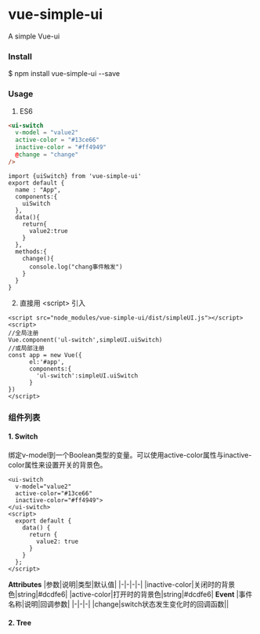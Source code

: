 # vue-simple-ui

A simple Vue-ui

### Install
$ npm install vue-simple-ui --save

### Usage
1. ES6
```HTML
<ui-switch 
  v-model = "value2"
  active-color = "#13ce66"
  inactive-color = "#ff4949"
  @change = "change"
/>
```
```JS
import {uiSwitch} from 'vue-simple-ui'
export default {
  name : "App",
  components:{
    uiSwitch
  },
  data(){
    return{
      value2:true
    }
  },
  methods:{
    change(){
      console.log("chang事件触发")
    }
  }
}
```

2. 直接用 &lt;script&gt; 引入

```
<script src="node_modules/vue-simple-ui/dist/simpleUI.js"></script>
<script>
//全局注册
Vue.component('ul-switch',simpleUI.uiSwitch)
//或局部注册
const app = new Vue({
      el:'#app',
      components:{
        'ul-switch':simpleUI.uiSwitch
      }
})
</script>
```
### 组件列表

#### 1. Switch
绑定v-model到一个Boolean类型的变量。可以使用active-color属性与inactive-color属性来设置开关的背景色。
```JS
<ui-switch
  v-model="value2"
  active-color="#13ce66"
  inactive-color="#ff4949">
</ui-switch>
<script>
  export default {
    data() {
      return {        
        value2: true
      }
    }
  };
</script>
```
**Attributes**
|参数|说明|类型|默认值|
|-|-|-|-|
|inactive-color|关闭时的背景色|string|#dcdfe6|
|active-color|打开时的背景色|string|#dcdfe6|
**Event**
|事件名称|说明|回调参数|
|-|-|-|
|change|switch状态发生变化时的回调函数||


#### 2. Tree
